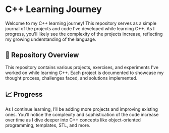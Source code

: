# C++ Learning Journey

Welcome to my C++ learning journey! This repository serves as a simple journal of the projects and code I've developed while learning C++. As I progress, you'll likely see the complexity of the projects increase, reflecting my growing understanding of the language.

## 📂 Repository Overview

This repository contains various projects, exercises, and experiments I've worked on while learning C++. Each project is documented to showcase my thought process, challenges faced, and solutions implemented.

## 📈 Progress

As I continue learning, I’ll be adding more projects and improving existing ones. You’ll notice the complexity and sophistication of the code increase over time as I dive deeper into C++ concepts like object-oriented programming, templates, STL, and more.
